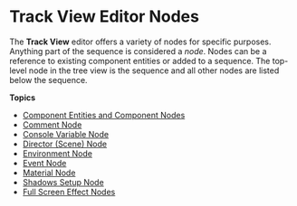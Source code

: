 # Track View Editor Nodes<a name="cinematics-trackview-nodes"></a>

The **Track View** editor offers a variety of nodes for specific purposes\. Anything part of the sequence is considered a *node*\. Nodes can be a reference to existing component entities or added to a sequence\. The top\-level node in the tree view is the sequence and all other nodes are listed below the sequence\.

**Topics**
+ [Component Entities and Component Nodes](cinematics-track-view-nodes-component-entity.md)
+ [Comment Node](cinematics-track-view-nodes-comment.md)
+ [Console Variable Node](cinematics-track-view-nodes-cvar.md)
+ [Director \(Scene\) Node](cinematics-track-view-nodes-director.md)
+ [Environment Node](cinematics-track-view-nodes-environment.md)
+ [Event Node](cinematics-track-view-nodes-event.md)
+ [Material Node](cinematics-track-view-nodes-material.md)
+ [Shadows Setup Node](cinematics-track-view-nodes-shadows.md)
+ [Full Screen Effect Nodes](cinematics-track-view-nodes-full-screen-intro.md)